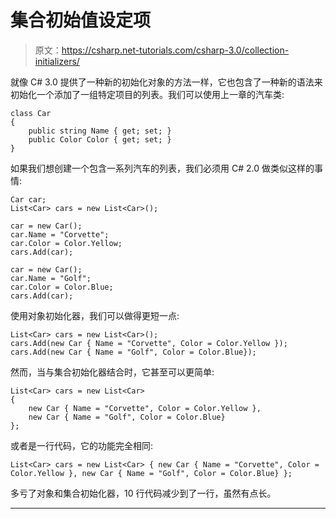 # 集合初始值设定项

> 原文：<https://csharp.net-tutorials.com/csharp-3.0/collection-initializers/>

就像 C# 3.0 提供了一种新的初始化对象的方法一样，它也包含了一种新的语法来初始化一个添加了一组特定项目的列表。我们可以使用上一章的汽车类:

```
class Car
{
    public string Name { get; set; }
    public Color Color { get; set; }
}
```

如果我们想创建一个包含一系列汽车的列表，我们必须用 C# 2.0 做类似这样的事情:

```
Car car;
List<Car> cars = new List<Car>();

car = new Car();
car.Name = "Corvette";
car.Color = Color.Yellow;
cars.Add(car);

car = new Car();
car.Name = "Golf";
car.Color = Color.Blue;
cars.Add(car);
```

使用对象初始化器，我们可以做得更短一点:

```
List<Car> cars = new List<Car>();
cars.Add(new Car { Name = "Corvette", Color = Color.Yellow });
cars.Add(new Car { Name = "Golf", Color = Color.Blue});
```

<input type="hidden" name="IL_IN_ARTICLE">

然而，当与集合初始化器结合时，它甚至可以更简单:

```
List<Car> cars = new List<Car> 
{ 
    new Car { Name = "Corvette", Color = Color.Yellow },
    new Car { Name = "Golf", Color = Color.Blue}
};
```

或者是一行代码，它的功能完全相同:

```
List<Car> cars = new List<Car> { new Car { Name = "Corvette", Color = Color.Yellow }, new Car { Name = "Golf", Color = Color.Blue} };
```

多亏了对象和集合初始化器，10 行代码减少到了一行，虽然有点长。

* * *